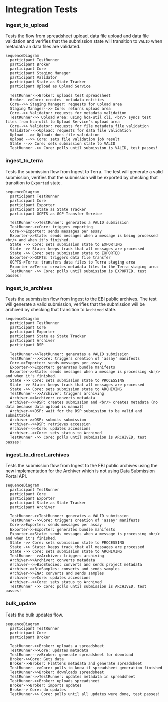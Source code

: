 # Integration Tests
### ingest_to_upload

Tests the flow from spreadsheet upload, data file upload and data file validation and verifies that the submission state will transition to `VALID` when metadata an data files are validated.


```mermaid
sequenceDiagram
  participant TestRunner
  participant Broker
  participant Core
  participant Staging Manager
  participant Validator
  participant State as State Tracker
  participant Upload as Upload Service

  TestRunner->>Broker: uploads test spreadsheet
  Broker-->>Core: creates  metadata entities
  Core-->> Staging Manager: requests for upload area
  Staging Manager-->> Core: returns upload area
  Core-->> Validator: requests for metadata validation
  TestRunner->> Upload Area: using hca-util cli, <br/> syncs test files from hca-util to Upload Service's upload area
  Core-->> Validator: requests for file metadata file validation
  Validator-->>Upload: requests for data file validation
  Upload -->> Upload: does file validation
  Upload -->> Core: sets file validation job result
  State -->> Core: sets submission state to VALID
  TestRunner ->> Core: polls until submission is VALID, test passes!
```

### ingest_to_terra
Tests the submission flow from Ingest to Terra. The test will generate a valid submission, verifies that the submission will be exported by checking that transition to `Exported` state.
```mermaid
sequenceDiagram
  participant TestRunner
  participant Core
  participant Exporter
  participant State as State Tracker
  participant GCPTS as GCP Transfer Service

  TestRunner->>TestRunner: generates a VALID submission
  TestRunner->>Core: triggers exporting
  Core->>Exporter: sends messages per assay
  Exporter->>State: sends messages when a message is being processed <br/> and when it's finished.
  State ->> Core: sets submission state to EXPORTING
  State ->> State: keeps track that all messages are processed
  State ->> Core: sets submission state to EXPORTED
  Exporter->>GCPTS: triggers data file transfer
  GCPTS->Terra: transfers data files to Terra staging area
  Exporter->>Terra: creates metadata files to the Terra staging area
  TestRunner ->> Core: polls until submission is EXPORTED, test passes!
```
### ingest_to_archives
Tests the submission flow from Ingest to the EBI public archives. The test will generate a valid submission, verifies that the submission will be archived by checking that transition to `Archived` state.

```mermaid
sequenceDiagram
  participant TestRunner
  participant Core
  participant Exporter
  participant State as State Tracker
  participant Archiver
  participant DSP

  TestRunner->>TestRunner: generates a VALID submission
  TestRunner-->>Core: triggers creation of 'assay' manifests
  Core->>Exporter: sends messages per assay
  Exporter->>Exporter: generates bundle manifests
  Exporter->>State: sends messages when a message is processing <br/> and when it's finished.
  State ->> Core: sets submission state to PROCESSING
  State ->> State: keeps track that all messages are processed
  State ->> Core: sets submission state to ARCHIVING
  TestRunner-->>Archiver: triggers archiving
  Archiver->>Archiver: converts metadata
  Archiver-->>DSP: creates submission and <br/> creates metadata (no data because data upload is manual)
  Archiver->>DSP: wait for the DSP submission to be valid and submittable
  Archiver->>DSP: submits submission
  Archiver-->>DSP: retrieves accession
  Archiver-->>Core: updates accessions
  Archiver-->>Core: sets status to Archived
  TestRunner ->> Core: polls until submission is ARCHIVED, test passes!
```
### ingest_to_direct_archives
Tests the submission flow from Ingest to the EBI public archives using the new implementation for the Archiver which is not using Data Submission Portal API.

```mermaid
sequenceDiagram
  participant TestRunner
  participant Core
  participant Exporter
  participant State as State Tracker
  participant Archiver

  TestRunner->>TestRunner: generates a VALID submission
  TestRunner-->>Core: triggers creation of 'assay' manifests
  Core->>Exporter: sends messages per assay
  Exporter->>Exporter: generates bundle manifests
  Exporter->>State: sends messages when a message is processing <br/> and when it's finished.
  State ->> Core: sets submission state to PROCESSING
  State ->> State: keeps track that all messages are processed
  State ->> Core: sets submission state to ARCHIVING
  TestRunner-->>Archiver: triggers archiving
  Archiver->>Archiver: converts metadata
  Archiver-->>BioStudies: converts and sends project metadata
  Archiver->>BioSamples: converts and sends samples
  Archiver->>ENA: converts and sends samples
  Archiver-->>Core: updates accessions
  Archiver-->>Core: sets status to Archived
  TestRunner ->> Core: polls until submission is ARCHIVED, test passes!
```
### bulk_update
Tests the bulk updates flow. 

```mermaid
sequenceDiagram
  participant TestRunner
  participant Core
  participant Broker
  
  TestRunner->>Broker: uploads a spreadsheet
  TestRunner->>Core: updates metadata
  TestRunner-->>Broker: generate spreadsheet for download
  Broker->>Core: Gets data 
  Broker->>Broker: Flattens metadata and generate spreadsheet
  TestRunner-->>Core: polls to know if spreadsheet generation finished
  TestRunner->>Broker: downloads spreadsheet
  TestRunner->>TestRunner: updates metadata in spreadsheet
  TestRunner->>Broker: uploads spreadsheet
  Broker->>Broker: imports updates
  Broker-> Core: do updates
  TestRunner->> Core: polls until all updates were done, test passes!
```